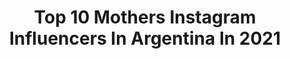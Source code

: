 ---
title: Top 10 Mothers Instagram Influencers In Argentina In 2021
description: >-
  Find top mothers Instagram influencers in Argentina in 2021. Most popular hashtags: #shareyourlove #jj #gallery.
platform: Instagram
hits: 114
text_top: Discover the top-rated Instagram influencers on inBeat.
text_bottom: Our database aggregates 114 Instagram influencers like this in Argentina for you to work with.
profiles:
  - username: "romibustelo"
    fullname: >-
      Romi - Fotografía infantil
    bio: >-
      Mamá de 3 y pediatra/ Mother of 3 and pediatrician CANON Rp - Sigma Art Mem: @raw_community VIP GOLD @clickinmoms - Mod @joy.of.editing // CLIENTES 👇
    location: "Argentina"
    followers: 5027
    engagement: 646
    commentsToLikes: 0.361538
    id: ckaowp64w9tzj0i78eq7ut4o3
    verified: false
    hashtags: "#magicofthewildones, #snapfromtheheart, #sc, #thesincerestoryteller"
  - username: "sofifernandez2"
    fullname: >-
      sofi fernandez
    bio: >-
      Mother Agency ~ @dhrmodels @racodeloix 🇦🇷
    location: "Argentina"
    followers: 156416
    engagement: 2150
    commentsToLikes: 0.007414
    id: ck6030u26kdtl0i14kkcxm3ew
    verified: false
    hashtags: ""
  - username: "milabouquet"
    fullname: >-
      MILA BOUQUET ✨
    bio: >-
      this account is managed by father/mother @memebouquet @merydelcerrok 🖤
    location: "Argentina"
    followers: 126302
    engagement: 1619
    commentsToLikes: 0.005770
    id: ck5chjb67qvqe0i11r473al7c
    verified: false
    hashtags: "#creadoconadidas, #ladeboca, #hermanamayor"
  - username: "soficantilo"
    fullname: >-
      Sofi Cantilo
    bio: >-
      UltraTrail Runner🏔🏃🏼‍♀️ Mother🧒🏼👧🏻🐁 Speaker/Oradora👩🏼‍🏫🎓 . Ansilta - Skechers - LaRochePosay - Injinji -Thule - Powered by Gatorade
    location: "Argentina"
    followers: 15563
    engagement: 181
    commentsToLikes: 0.066350
    id: ck8t06o5pqzcs0j78i2evz70l
    verified: false
    hashtags: "#moab240"
  - username: "vazquez.camila2"
    fullname: >-
      Camila Vazquez
    bio: >-
      Mother Agency: @koralmgmt 🇦🇷
    location: "Argentina"
    followers: 2383
    engagement: 1144
    commentsToLikes: 0.043828
    id: ck55lmsen1xra0i116558yzoq
    verified: false
    hashtags: ""
  - username: "undiagris"
    fullname: >-
      Marta Garrido
    bio: >-
      Fotografío cosas, entre ellas, mi vida. Married to @julsmort 🚀❤️ Mother of Benito🦖 BCN📍 garrido.gonzalez.marta@gmail.com📩
    location: "Argentina"
    followers: 25454
    engagement: 851
    commentsToLikes: 0.013033
    id: ck15syfqkffyn0i19logiql4l
    verified: false
    hashtags: "#gifted, #precumple"
  - username: "dallysferreira"
    fullname: >-
      Dallys Ferreira
    bio: >-
      🎭Actress: Esc Teatro d Bs As 📺Tv Host: @lmunicanal 📰Journalist Univ. d Palermo Arg 👩‍👧Mother the @indiasporleder
    location: "Argentina"
    followers: 498336
    engagement: 117
    commentsToLikes: 0.160082
    id: ck15r9sai6v1s0i199nu4qu02
    verified: true
    hashtags: "#fundaci, #coroneloviedo, #cancerdemama, #octubrerosa"
  - username: "zetadouka"
    fullname: >-
      Zeta Douka
    bio: >-
      Actress #tokafetisxaras , Founder of Anasa(NGO against eating disorders), Editor/blogger All4z.gr & daisy.gr . Mother. Uneasy brain. Greek.
    location: "Argentina"
    followers: 215869
    engagement: 326
    commentsToLikes: 0.010582
    id: ck0tz0oe0oogy0i196i2mr63h
    verified: false
    hashtags: "#friends, #love, #actress, #tbt"
  - username: "cristinafaguas"
    fullname: >-
      Cristina Faguás
    bio: >-
      🎬ACTRIZ Y PRESENTADORA Mother of dragons Malabarista del tiempo
    location: "Argentina"
    followers: 2451
    engagement: 2052
    commentsToLikes: 0.079335
    id: ck15pxvta06dg0i19bvuaoxdq
    verified: false
    hashtags: "#sinfiltros, #fiestasdeandalucia, #presentadora, #grabacionesmolonas"
  - username: "sandrarriagada"
    fullname: >-
      Sandra Arriagada
    bio: >-
      Thinker/Maker/Doer/Mother of Lions💪📽✍ Cineasta en WIP. No dependo de reyes que me regalen mi destino. Mato el dragón y me hago el Reyno yo solita 💚🎬💚
    location: "Argentina"
    followers: 45482
    engagement: 261
    commentsToLikes: 0.019391
    id: ck6tlnbb56a2g0j71zwpklhe1
    verified: false
    hashtags: "#comingsoon, #redhead, #apps, #horrormovies"
---